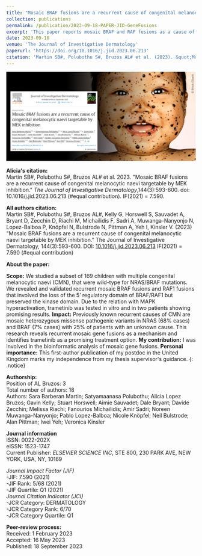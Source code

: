 ```yaml
---
title: "Mosaic BRAF fusions are a recurrent cause of congenital melanocytic naevi targetable by MEK inhibition"
collection: publications
permalink: /publication/2023-09-18-PAPER-JID-GeneFusions
excerpt: 'This paper reports mosaic BRAF and RAF fusions as a cause of CMN.'
date: 2023-09-18
venue: 'The Journal of Investigative Dermatology'
paperurl: 'https://doi.org/10.1016/j.jid.2023.06.213'
citation: 'Martin SB#, Polubothu S#, Bruzos AL# et al. (2023). &quot;Mosaic BRAF fusions are a recurrent cause of congenital melanocytic naevi targetable by MEK inhibition.&quot; <i>The Journal of Investigative Dermatology</i>, 144(3):593-600. doi: 10.1016/j.jid.2023.06.213 - IF(2021) = 7.590 (#equal contribution)'
---
```



<img src='/files/papers/2023-09-18-PAPER-JID-GeneFusions-screenshot.png' />  


**Alicia's citation:**  
Martin SB#, Polubothu S#, Bruzos AL# et al. 2023. "Mosaic BRAF fusions are a recurrent cause of congenital melanocytic naevi targetable by MEK inhibition." <i>The Journal of Investigative Dermatology</i>,144(3):593-600. doi: 10.1016/j.jid.2023.06.213 (#equal contribution). IF(2021) = 7.590.  

**All authors citation:**  
Martin SB#, Polubothu S#, Bruzos AL#, Kelly G, Horswell S, Sauvadet A, Bryant D, Zecchin D, Riachi M, Michailidis F, Sadri A, Muwanga-Nanyonjo N, Lopez-Balboa P, Knöpfel N, Bulstrode N, Pittman A, Yeh I, Kinsler V. (2023) "Mosaic BRAF fusions are a recurrent cause of congenital melanocytic naevi targetable by MEK inhibition." The Journal of Investigative Dermatology, 144(3):593-600. DOI: [10.1016/j.jid.2023.06.213](https://doi.org/10.1016/j.jid.2023.06.213) IF(2021) = 7.590 (#equal contribution)

**About the paper:**  
<!---Here, we studied a subset of 169 children with multiple congenital melanocytic naevi (CMN), that were wild-type for NRAS/BRAF mutations. We revealed and validated recurrent mosaic BRAF fusions and RAF1 fusions that involved the loss of the 5’ regulatory domain of BRAF/RAF1 but preserved the kinase domain. Due to the relation with MAPK hyperactivation, trametinib was tested in vitro and in two patients showing promising results. I was involved in the bioinformatic analysis of mosaic gene fusions during my postdoc in the United Kingdom, this publication does not include my PhD supervisor.--->

**Scope:** We studied a subset of 169 children with multiple congenital melanocytic naevi (CMN), that were wild-type for NRAS/BRAF mutations. We revealed and validated recurrent mosaic BRAF fusions and RAF1 fusions that involved the loss of the 5’ regulatory domain of BRAF/RAF1 but preserved the kinase domain. Due to the relation with MAPK hyperactivation, trametinib was tested in vitro and in two patients showing promising results. 
**Impact:** Previously known recurrent causes of CMN are mosaic heterozygous missense pathogenic variants in NRAS (68% cases) and BRAF (7% cases) with 25% of patients with an unknown cause. This research reveals recurrent mosaic gene fusions as a mechanism and identifies trametinib as a promising treatment option. 
**My contribution:** I was involved in the bioinformatic analysis of mosaic gene fusions. 
**Personal importance:** This first-author publication of my postdoc in the United Kingdom marks my independence from my thesis supervisor's guidance.
{: .notice}

**Authorship:**  
Position of AL Bruzos: 3  
Total number of authors: 18  
Authors: Sara Barberan Martin; Satyamaanasa Polubothu; Alicia Lopez Bruzos; Gavin Kelly; Stuart Horswell; Aimie Sauvadet; Dale Bryant; Davide Zecchin; Melissa Riachi; Fanourios Michailidis; Amir Sadri; Noreen Muwanga-Nanyonjo; Pablo Lopez-Balboa; Nicole Knöpfel; Neil Bulstrode; Alan Pittman; Iwei Yeh; Veronica Kinsler

**Journal information**  
ISSN: 0022-202X  
eISSN: 1523-1747      
Current Publisher:  *ELSEVIER SCIENCE INC*, STE 800, 230 PARK AVE, NEW YORK, USA, NY, 10169   
  
*Journal Impact Factor (JIF)*  
-JIF: 7.590 (2021)  
-JIF Rank: 5/68 (2021)  
-JIF Quartile: Q1 (2021)   
*Journal Citation Indicator (JCI)*  
-JCR Category: DERMATOLOGY  
-JCR Category Rank: 6/70      
-JCR Category Quartile: Q1      

**Peer-review process:**  
Received: 1 February 2023  
Accepted: 16 May 2023  
Published: 18 September 2023
